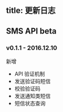 
title: 更新日志
---

## SMS API  beta 

### v0.1.1 - 2016.12.10

<span class="changelog add">新增</span>

- API 验证机制
- 发送验证码短信
- 校验验证码
- 发送通知类短信
- 短信状态查询










